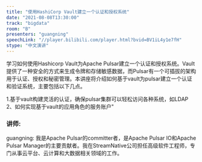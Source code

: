 ```yaml
---
title: "使用HashiCorp Vault建立一个认证和授权系统"
date: "2021-08-08T13:30:00" 
track: "bigdata"
room: "B"
presenters: "guangning"
speechLink: "//player.bilibili.com/player.html?bvid=BV1iL4y1e7fH"
stype: "中文演讲"
---
```

学习如何使用Hashicorp Vault为Apache Pulsar建立一个认证和授权系统。Vault提供了一种安全的方式来生成令牌和存储敏感数据，而Pulsar有一个可插拔的架构用于认证、授权和秘密管理。本讲座将介绍如何基于vault为pulsar建立一个认证和验证系统，主要包括以下几点。
 

 1.基于vault构建灵活的认证，确保pulsar集群可以轻松访问各种系统，如LDAP
 2、如何实现基于vault的应用角色的服务账户"
 ### 讲师: 
 guangning: 我是Apache Pulsar的committer者，是Apache Pulsar IO和Apache Pulsar Manager的主要贡献者。我在StreamNative公司担任高级软件工程师，专门从事云平台、云计算和大数据相关领域的工作。